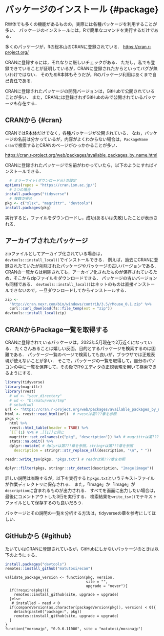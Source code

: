 <!--
**TODO：**
画像を追加する
-->

# パッケージのインストール {#package}

R単体でも多くの機能があるものの，実際には各種パッケージを利用することが多い．
パッケージのインストールには，Rで簡単なコマンドを実行するだけである．

多くのパッケージが，Rの総本山のCRANに登録されている．
https://cran.r-project.org/

CRANに登録するには，それなりに厳しいチェックがある．
ただし，私でも登録できていることが証明しているが，CRANに登録されたからといってバグが無いわけではない．
そのためR本体もそうだが，Rのパッケージ利用はあくまで自己責任である．

CRANに登録されたパッケージの開発バージョンは，GitHubで公開されていることが多い．
また，CRANには登録されずGitHubのみで公開されているパッケージも存在する．

## CRANから {#cran}

CRANではR本体だけでなく，各種パッケージが公開されている．
なお，パッケージの名前は分かっているが，内容がよくわからない場合は，`PackageName cran`で検索するとCRANのページがひっかかることが多い．

https://cran.r-project.org/web/packages/available_packages_by_name.html

CRANに登録されたパッケージで名前がわかっていたら，以下のようにすればインストールできる．


```r
  # ミラーサイト(ダウンロード元)の設定
options(repos = "https://cran.ism.ac.jp/")
  # 1つの場合
install.packages("tidyverse")
  # 複数の場合
pkg <- c("xlsx", "magrittr", "devtools")
install.packages(pkg)
```

実行すると，ファイルをダウンロードし，成功(あるいは失敗)したことが表示される．


## アーカイブされたパッケージ

zipファイルとしてアーカイブ化されている場合は，`devtools::install_local()`でインストールできる．
例えば，過去にCRANに登録されたていたが削除されたパッケージやパッケージの古いバージョンである．
CRANの一覧からは削除されても，アーカイブ化されたものが保存されているため，そこからzipファイルをダウンロードできる．
パッケージの古いバージョンも同様である．
`devtools::install_local()`はネットのものは直接インストールできないので，一旦ダウンロードしてからインストールする．


```r
zip <- 
  "http://cran.nexr.com/bin/windows/contrib/3.5/rMouse_0.1.zip" %>%
  curl::curl_download(fs::file_temp(ext = "zip"))
devtools::install_local(zip)
```

## CRANからPackage一覧を取得する

CRANに登録されているパッケージは，2023年5月現在で2万近くになっている．
たくさんあることは嬉しい反面，目的とするパッケージを検索するのは困難である．
パッケージ一覧のページで検索しても良いが，ブラウザでは正規表現が使えないことが多い．
そこで，パッケージの一覧を取得して，自分のパソコンの中に一覧を保存して，その後でRやエディタの正規表現を用いて検索できるようにする．


```r
library(tidyverse)
library(magrittr)
library(rvest)
  # wd <- "your_directory"
  # wd <- "D:/matu/work/tmp"
  # setwd(wd)
url <- "https://cran.r-project.org/web/packages/available_packages_by_name.html"
html <- rvest::read_html(url)  # rvestは第???章を参照
pkgs <-
  html %>%
  rvest::html_table(header = TRUE) %>%
  `[[`(1) %>% # .[[1]]と同じ
  magrittr::set_colnames(c("pkg", "description")) %>% # magrittrは第???章を参照
  stats::na.omit() %>%
  dplyr::mutate( # dplyrは第???章を参照，stringrは第???章を参照
    description = stringr::str_replace_all(description, "\n", " "))

readr::write_tsv(pkgs, "pkgs.txt") # readrは第???章を参照

dplyr::filter(pkgs, stringr::str_detect(description, "Image|image"))
```

詳しい説明は省略するが，以下を実行すると`pkgs.txt`というテキストファイルが作業ディレクトリに保存される．
また，「Image」か「image」が`description`に含まれるものが出力される．
すべてを画面に出力したい場合は，最後にコメントアウトした3行を実行する．
検索結果を`write_tsv()`でテキストファイルとして保存するのも良いだろう．

パッケージとその説明の一覧を分析する方法は，tidyverseの章を参考にしてほしい．

## GitHubから {#github}

たいていはCRANに登録されているが，GitHubにしかないパッケージのときは以下のようにする．


```r
install.packages("devtools")
remotes::install_github("matutosi/ecan")
```


```
validate_package_version <- function(pkg, version, 
                                     site = "", 
                                     upgrade = "never"){
  if(!require(pkg)){
    remotes::install_github(site, upgrade = upgrade)
  }else
   # installed - need < 0
  if(compareVersion(as.character(packageVersion(pkg)), version) < 0){
    detach(paste0("package:", pkg))
    remotes::install_github(site, upgrade = upgrade)
  }
}
function("moranajp", "0.9.6.11000", site = "matutosi/moranajp")
```
